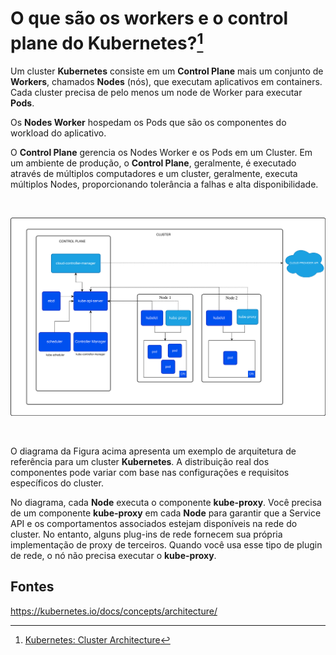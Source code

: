 # O que são os workers e o control plane do Kubernetes?[^1]


Um cluster **Kubernetes** consiste em um **Control Plane** mais um conjunto de **Workers**, chamados **Nodes** (nós), que executam aplicativos em containers. Cada cluster precisa de pelo menos um node de Worker para executar **Pods**.

Os **Nodes Worker** hospedam os Pods que são os componentes do workload do aplicativo.

O **Control Plane** gerencia os Nodes Worker e os Pods em um Cluster. Em um ambiente de produção, o **Control Plane**, geralmente, é executado através de múltiplos computadores e um cluster, geralmente, executa múltiplos Nodes, proporcionando tolerância a falhas e alta disponibilidade.

<br>

![Arquitetura Kubernetes ](./kubernetes-cluster-architecture.svg)

<br>

O diagrama da Figura acima apresenta um exemplo de arquitetura de referência para um cluster **Kubernetes**. A distribuição real dos componentes pode variar com base nas configurações e requisitos específicos do cluster.

No diagrama, cada **Node** executa o componente **kube-proxy**. Você precisa de um componente **kube-proxy** em cada **Node** para garantir que a Service API e os comportamentos associados estejam disponíveis na rede do cluster. No entanto, alguns plug-ins de rede fornecem sua própria implementação de proxy de terceiros. Quando você usa esse tipo de plugin de rede, o nó não precisa executar o **kube-proxy**.




## Fontes
[^1]: [Kubernetes: Cluster Architecture](https://kubernetes.io/docs/concepts/architecture/)


https://kubernetes.io/docs/concepts/architecture/